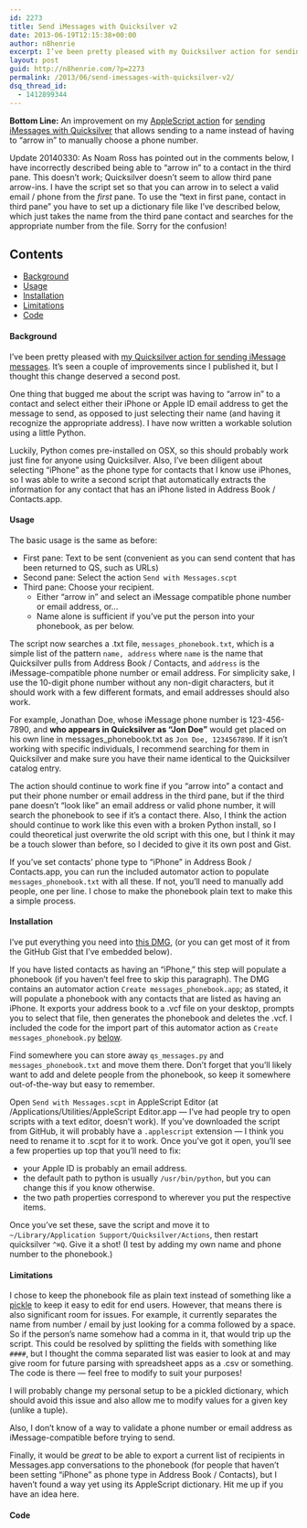 ```yaml
---
id: 2273
title: Send iMessages with Quicksilver v2
date: 2013-06-19T12:15:38+00:00
author: n8henrie
excerpt: I’ve been pretty pleased with my Quicksilver action for sending iMessage messages. It’s seen a couple of improvements since I published it, but I thought this change deserved a second post.
layout: post
guid: http://n8henrie.com/?p=2273
permalink: /2013/06/send-imessages-with-quicksilver-v2/
dsq_thread_id:
  - 1412899344
---
```

**Bottom Line:** An improvement on my [AppleScript action](http://n8henrie.com/2013/03/template-for-writing-quicksilver-actions-in-applescript/) for [sending iMessages with Quicksilver](http://n8henrie.com/2013/04/send-imessage-messages-with-quicksilver/) that allows sending to a name instead of having to &#8220;arrow in&#8221; to manually choose a phone number.<!--more-->

Update 20140330: As Noam Ross has pointed out in the comments below, I have incorrectly described being able to &#8220;arrow in&#8221; to a contact in the third pane. This doesn&#8217;t work; Quicksilver doesn&#8217;t seem to allow third pane arrow-ins. I have the script set so that you can arrow in to select a valid email / phone from the _first_ pane. To use the &#8220;text in first pane, contact in third pane&#8221; you have to set up a dictionary file like I&#8217;ve described below, which just takes the name from the third pane contact and searches for the appropriate number from the file. Sorry for the confusion!

## Contents

  * [Background](#Background)
  * [Usage](#Usage)
  * [Installation](#Installation)
  * [Limitations](#Limitations)
  * [Code](#Code)

#### Background<a id="Background"></a>

I&#8217;ve been pretty pleased with [my Quicksilver action for sending iMessage messages](http://n8henrie.com/2013/04/send-imessage-messages-with-quicksilver/). It&#8217;s seen a couple of improvements since I published it, but I thought this change deserved a second post.

One thing that bugged me about the script was having to &#8220;arrow in&#8221; to a contact and select either their iPhone or Apple ID email address to get the message to send, as opposed to just selecting their name (and having it recognize the appropriate address). I have now written a workable solution using a little Python.

Luckily, Python comes pre-installed on OSX, so this should probably work just fine for anyone using Quicksilver. Also, I&#8217;ve been diligent about selecting &#8220;iPhone&#8221; as the phone type for contacts that I know use iPhones, so I was able to write a second script that automatically extracts the information for any contact that has an iPhone listed in Address Book / Contacts.app.

#### Usage<a id="Usage"></a>

The basic usage is the same as before:

  * First pane: Text to be sent (convenient as you can send content that has been returned to QS, such as URLs)
  * Second pane: Select the action `Send with Messages.scpt`
  * Third pane: Choose your recipient.
      * Either &#8220;arrow in&#8221; and select an iMessage compatible phone number or email address, or&#8230;
      * Name alone is sufficient if you&#8217;ve put the person into your phonebook, as per below.

The script now searches a .txt file, `messages_phonebook.txt`, which is a simple list of the pattern `name, address` where `name` is the name that Quicksilver pulls from Address Book / Contacts, and `address` is the iMessage-compatible phone number or email address. For simplicity sake, I use the 10-digit phone number without any non-digit characters, but it should work with a few different formats, and email addresses should also work.

For example, Jonathan Doe, whose iMessage phone number is 123-456-7890, and **who appears in Quicksilver as &#8220;Jon Doe&#8221;** would get placed on his own line in messages_phonebook.txt as `Jon Doe, 1234567890`. If it isn&#8217;t working with specific individuals, I recommend searching for them in Quicksilver and make sure you have their name identical to the Quicksilver catalog entry.

The action should continue to work fine if you &#8220;arrow into&#8221; a contact and put their phone number or email address in the third pane, but if the third pane doesn&#8217;t &#8220;look like&#8221; an email address or valid phone number, it will search the phonebook to see if it&#8217;s a contact there. Also, I think the action should continue to work like this even with a broken Python install, so I could theoretical just overwrite the old script with this one, but I think it may be a touch slower than before, so I decided to give it its own post and Gist.

If you&#8217;ve set contacts&#8217; phone type to &#8220;iPhone&#8221; in Address Book / Contacts.app, you can run the included automator action to populate `messages_phonebook.txt` with all these. If not, you&#8217;ll need to manually add people, one per line. I chose to make the phonebook plain text to make this a simple process.

#### Installation<a id="Installation"></a>

I&#8217;ve put everything you need into [this DMG](http://n8henrie.com/uploads/2013/06/qs_messages.dmg), (or you can get most of it from the GitHub Gist that I&#8217;ve embedded below).

If you have listed contacts as having an &#8220;iPhone,&#8221; this step will populate a phonebook (if you haven&#8217;t feel free to skip this paragraph). The DMG contains an automator action `Create messages_phonebook.app`; as stated, it will populate a phonebook with any contacts that are listed as having an iPhone. It exports your address book to a .vcf file on your desktop, prompts you to select that file, then generates the phonebook and deletes the .vcf. I included the code for the import part of this automator action as `Create messages_phonebook.py` [below](#Code).

Find somewhere you can store away `qs_messages.py` and `messages_phonebook.txt` and move them there. Don&#8217;t forget that you&#8217;ll likely want to add and delete people from the phonebook, so keep it somewhere out-of-the-way but easy to remember.

Open `Send with Messages.scpt` in AppleScript Editor (at /Applications/Utilities/AppleScript Editor.app &#8212; I&#8217;ve had people try to open scripts with a text editor, doesn&#8217;t work). If you&#8217;ve downloaded the script from GitHub, it will probably have a `.applescript` extension &#8212; I think you need to rename it to .scpt for it to work. Once you&#8217;ve got it open, you&#8217;ll see a few properties up top that you&#8217;ll need to fix:

  * your Apple ID is probably an email address.
  * the default path to python is usually `/usr/bin/python`, but you can change this if you know otherwise.
  * the two path properties correspond to wherever you put the respective items.

Once you&#8217;ve set these, save the script and move it to `~/Library/Application Support/Quicksilver/Actions`, then restart quicksilver `^⌘Q`. Give it a shot! (I test by adding my own name and phone number to the phonebook.)

#### Limitations<a id="Limitations"></a>

I chose to keep the phonebook file as plain text instead of something like a <a target="_blank" href="http://docs.python.org/2/library/pickle.html">pickle</a> to keep it easy to edit for end users. However, that means there is also significant room for issues. For example, it currently separates the name from number / email by just looking for a comma followed by a space. So if the person&#8217;s name somehow had a comma in it, that would trip up the script. This could be resolved by splitting the fields with something like `####`, but I thought the comma separated list was easier to look at and may give room for future parsing with spreadsheet apps as a .csv or something. The code is there &#8212; feel free to modify to suit your purposes!

I will probably change my personal setup to be a pickled dictionary, which should avoid this issue and also allow me to modify values for a given key (unlike a tuple).

Also, I don&#8217;t know of a way to validate a phone number or email address as iMessage-compatible before trying to send.

Finally, it would be _great_ to be able to export a current list of recipients in Messages.app conversations to the phonebook (for people that haven&#8217;t been setting &#8220;iPhone&#8221; as phone type in Address Book / Contacts), but I haven&#8217;t found a way yet using its AppleScript dictionary. Hit me up if you have an idea here.

#### Code<a id="Code"></a>
